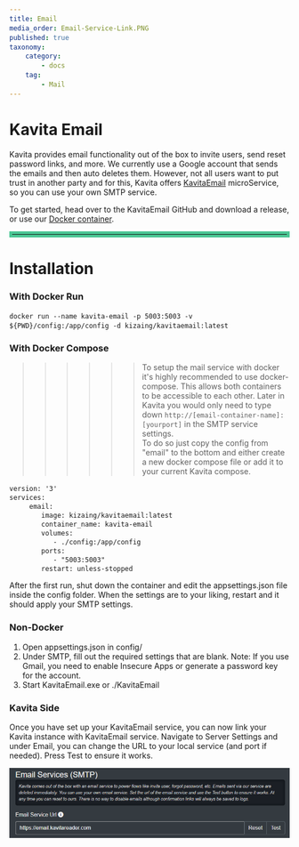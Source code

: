 ```yaml
---
title: Email
media_order: Email-Service-Link.PNG
published: true
taxonomy:
    category:
        - docs
    tag:
        - Mail
---
```


# Kavita Email
Kavita provides email functionality out of the box to invite users, send reset password links, and more. We currently use a Google account that sends the emails and then auto deletes them. However, not all users want to put trust in another party and for this, Kavita offers [KavitaEmail](https://github.com/Kareadita/KavitaEmail) microService, so you can use your own SMTP service.

To get started, head over to the KavitaEmail GitHub and download a release, or use our [Docker container](https://hub.docker.com/r/kizaing/kavitaemail).

<hr style="border:5px solid #4ac694"> </hr>

# Installation

### With Docker Run

`docker run --name kavita-email -p 5003:5003 -v ${PWD}/config:/app/config -d kizaing/kavitaemail:latest`

### With Docker Compose

>>>>>> To setup the mail service with docker it's highly recommended to use docker-compose. This allows both containers to be accessible to each other. Later in Kavita you would only need to type down `http://[email-container-name]:[yourport]` in the SMTP service settings.
<br/>To do so just copy the config from "email" to the bottom and either create a new docker compose file or add it to your current Kavita compose.


```
version: '3'
services:
     email:
        image: kizaing/kavitaemail:latest
        container_name: kavita-email
        volumes:
           - ./config:/app/config
        ports:
           - "5003:5003"
        restart: unless-stopped
```

After the first run, shut down the container and edit the appsettings.json file inside the config folder. When the settings are to your liking, restart and it should apply your SMTP settings.

### Non-Docker
1. Open appsettings.json in config/
2. Under SMTP, fill out the required settings that are blank. Note: If you use Gmail, you need to enable Insecure Apps or generate a password key for the account.
3. Start KavitaEmail.exe or ./KavitaEmail


### Kavita Side
Once you have set up your KavitaEmail service, you can now link your Kavita instance with KavitaEmail service. Navigate to Server Settings and under Email, you can change the URL to your local service (and port if needed). Press Test to ensure it works.

![Email-Service-Link](Email-Service-Link.PNG "Email-Service-Link")

